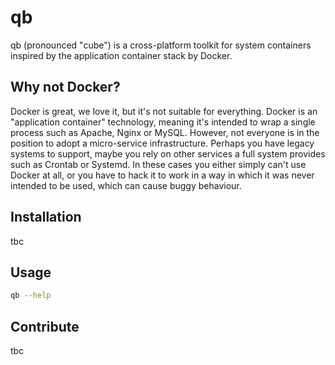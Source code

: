 # qb
qb (pronounced "cube") is a cross-platform toolkit for system containers inspired by the application container stack by Docker.

## Why not Docker?
Docker is great, we love it, but it's not suitable for everything. Docker is an "application container" technology, meaning it's intended to wrap a single process such as Apache, Nginx or MySQL. However, not everyone is in the position to adopt a micro-service infrastructure. Perhaps you have legacy systems to support, maybe you rely on other services a full system provides such as Crontab or Systemd. In these cases you either simply can't use Docker at all, or you have to hack it to work in a way in which it was never intended to be used, which can cause buggy behaviour.

## Installation
tbc

## Usage
```bash
qb --help
```

## Contribute
tbc